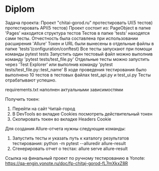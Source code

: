 # Diplom
Задача проекта: Проект "chitai-gorod.ru"
протестировать UI(5 тестов)
протестировать API(5 тестов)
Проект состоит из:
PageObject в папке 'Pages' находится структура тестов
Тестов в папке 'tests' находятся сами тесты.
Отчестность была составлена при использовании расширения 'Allure'
Токен и URL были вынесены в отдельные файлы в папке 'tests'(configuration/conftest)
Все тесты запускают при помощи команды pytest tests
Запустить один тестовый файл можно выполнив команду 'pytest tests/test_file.py'
Отдельные тесты можно запустить через 'Test Explorer' или выполнив команду 'pytest tests/test_file.py::test_name'
В ходе проведения тестирования было выполнено 10 тестов в тестовых файлах test_api.py и test_ui.py
Тесты отрабатывают успешно.

requirements.txt наполнен актуальными зависимостями 

Получить токен:
1. Перейти на сайт Читай-город
2. В DevTools во вкладке Сookies посмотреть действительный токен
3. Скопировать токен во вкладке Headers Cookie

Для создания Allure-отчета нужны следующие команды:
1. Запустить тесты и указать путь к каталогу результатов тестирования:
    python -m pytest --alluredir allure-result
2. Сгенерировать отчет о тестах:
    allure serve allure-result

Ссылка на финальный проект по ручному тестированию в Yonote: https://qa-engin.yonote.ru/doc/fp-chitaj-gorod-fL7mXkxZ8R